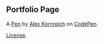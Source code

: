 Portfolio Page
--------------


A [Pen](http://codepen.io/CPACoder/pen/oxZwom) by [Alex Kornreich](http://codepen.io/CPACoder) on [CodePen](http://codepen.io/).

[License](http://codepen.io/CPACoder/pen/oxZwom/license).